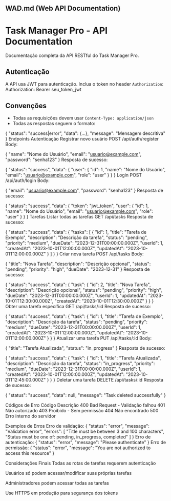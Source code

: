 
## WAD.md (Web API Documentation)


# Task Manager Pro - API Documentation

Documentação completa da API RESTful do Task Manager Pro.

## Autenticação

A API usa JWT para autenticação. Inclua o token no header `Authorization`:
Authorization: Bearer seu_token_jwt


## Convenções

- Todas as requisições devem usar `Content-Type: application/json`
- Todas as respostas seguem o formato:


{
  "status": "success|error",
  "data": {...},
  "message": "Mensagem descritiva"
}
Endpoints
Autenticação
Registrar novo usuário
POST /api/auth/register
Body:


{
  "name": "Nome do Usuário",
  "email": "usuario@example.com",
  "password": "senha123"
}
Resposta de sucesso:


{
  "status": "success",
  "data": {
    "user": {
      "id": 1,
      "name": "Nome do Usuário",
      "email": "usuario@example.com",
      "role": "user"
    }
  }
}
Login
POST /api/auth/login
Body:


{
  "email": "usuario@example.com",
  "password": "senha123"
}
Resposta de sucesso:


{
  "status": "success",
  "data": {
    "token": "jwt_token",
    "user": {
      "id": 1,
      "name": "Nome do Usuário",
      "email": "usuario@example.com",
      "role": "user"
    }
  }
}
Tarefas
Listar todas as tarefas
GET /api/tasks
Resposta de sucesso:


{
  "status": "success",
  "data": {
    "tasks": [
      {
        "id": 1,
        "title": "Tarefa de Exemplo",
        "description": "Descrição da tarefa",
        "status": "pending",
        "priority": "medium",
        "dueDate": "2023-12-31T00:00:00.000Z",
        "userId": 1,
        "createdAt": "2023-10-01T12:00:00.000Z",
        "updatedAt": "2023-10-01T12:00:00.000Z"
      }
    ]
  }
}
Criar nova tarefa
POST /api/tasks
Body:


{
  "title": "Nova Tarefa",
  "description": "Descrição opcional",
  "status": "pending",
  "priority": "high",
  "dueDate": "2023-12-31"
}
Resposta de sucesso:


{
  "status": "success",
  "data": {
    "task": {
      "id": 2,
      "title": "Nova Tarefa",
      "description": "Descrição opcional",
      "status": "pending",
      "priority": "high",
      "dueDate": "2023-12-31T00:00:00.000Z",
      "userId": 1,
      "updatedAt": "2023-10-01T12:30:00.000Z",
      "createdAt": "2023-10-01T12:30:00.000Z"
    }
  }
}
Obter uma tarefa específica
GET /api/tasks/:id
Resposta de sucesso:


{
  "status": "success",
  "data": {
    "task": {
      "id": 1,
      "title": "Tarefa de Exemplo",
      "description": "Descrição da tarefa",
      "status": "pending",
      "priority": "medium",
      "dueDate": "2023-12-31T00:00:00.000Z",
      "userId": 1,
      "createdAt": "2023-10-01T12:00:00.000Z",
      "updatedAt": "2023-10-01T12:00:00.000Z"
    }
  }
}
Atualizar uma tarefa
PUT /api/tasks/:id
Body:


{
  "title": "Tarefa Atualizada",
  "status": "in_progress"
}
Resposta de sucesso:


{
  "status": "success",
  "data": {
    "task": {
      "id": 1,
      "title": "Tarefa Atualizada",
      "description": "Descrição da tarefa",
      "status": "in_progress",
      "priority": "medium",
      "dueDate": "2023-12-31T00:00:00.000Z",
      "userId": 1,
      "createdAt": "2023-10-01T12:00:00.000Z",
      "updatedAt": "2023-10-01T12:45:00.000Z"
    }
  }
}
Deletar uma tarefa
DELETE /api/tasks/:id
Resposta de sucesso:


{
  "status": "success",
  "data": null,
  "message": "Task deleted successfully"
}

Códigos de Erro
Código	Descrição
400	Bad Request - Validação falhou
401	Não autorizado
403	Proibido - Sem permissão
404	Não encontrado
500	Erro interno do servidor

Exemplos de Erros
Erro de validação:
{
  "status": "error",
  "message": "Validation error",
  "errors": [
    "Title must be between 3 and 100 characters",
    "Status must be one of: pending, in_progress, completed"
  ]
}
Erro de autenticação:
{
  "status": "error",
  "message": "Please authenticate"
}
Erro de permissão:
{
  "status": "error",
  "message": "You are not authorized to access this resource"
}

Considerações Finais
Todas as rotas de tarefas requerem autenticação

Usuários só podem acessar/modificar suas próprias tarefas

Administradores podem acessar todas as tarefas

Use HTTPS em produção para segurança dos tokens